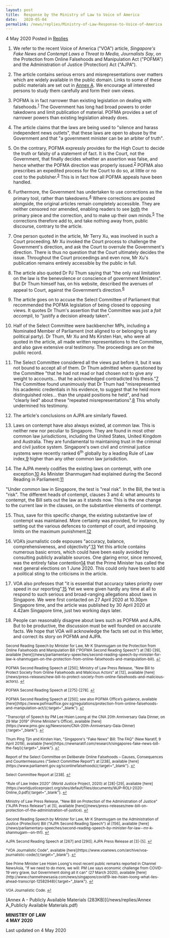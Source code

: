 ```yaml
---
layout: post
title:  Response by the Ministry of Law to Voice of America
date:   2020-05-04
permalink: /news/replies/Ministry-of-Law-Response-to-Voice-of-America
---
```


4 May 2020 Posted in [Replies](/news/replies)

1. We refer to the recent Voice of America ("VOA") article, <i>Singapore's Fake News and Contempt Laws a Threat to Media, Journalists Say</i>, on the Protection from Online Falsehoods and Manipulation Act ("POFMA") and the Administration of Justice (Protection) Act ("AJPA"). 

2. The article contains serious errors and misrepresentations over matters which are widely available in the public domain. Links to some of these public materials are set out in <u>Annex A</u>. We encourage all interested persons to study them carefully and form their own views.

3. POFMA is in fact narrower than existing legislation on dealing with falsehoods.<sup><a href="#fn1" id="ref1">1</a></sup> The Government has long had broad powers to order takedowns and limit publication of material. POFMA provides a set of narrower powers than existing legislation already does.

4. The article claims that the laws are being used to "silence and harass independent news outlets", that these laws are open to abuse by the Government and that "a government minister can be an arbiter of truth".

5. On the contrary, POFMA expressly provides for the High Court to decide the truth or falsity of a statement of fact. It is the Court, not the Government, that finally decides whether an assertion was false, and hence whether the POFMA direction was properly issued.<sup><a href="#fn2" id="ref2">2</a></sup> POFMA also prescribes an expedited process for the Court to do so, at little or no cost to the publisher.<sup><a href="#fn3" id="ref3">3</a></sup> This is in fact how all POFMA appeals have been handled. 

6. Furthermore, the Government has undertaken to use corrections as the primary tool, rather than takedowns.<sup><a href="#fn4" id="ref4">4</a></sup> Where corrections are posted alongside, the original articles remain completely accessible. They are neither censored nor amended, enabling readers to see <u>both</u> the primary piece and the correction, and to make up their own minds.<sup><a href="#fn5" id="ref5">5</a></sup> The corrections therefore add to, and take nothing away from, public discourse, contrary to the article.

7. One person quoted in the article, Mr Terry Xu, was involved in such a Court proceeding. Mr Xu invoked the Court process to challenge the Government's direction, and ask the Court to overrule the Government's direction. There is thus no question that the Court ultimately decides the issue. Throughout the Court proceedings and even now, Mr Xu's publication remains entirely accessible by the public in full. 

8. The article also quoted Dr PJ Thum saying that "the only real limitation on the law is the benevolence or conscience of government Ministers". But Dr Thum himself has, on his website, described the avenues of appeal to Court, against the Government’s direction.<sup><a href="#fn6" id="ref6">6</a></sup>

9. The article goes on to accuse the Select Committee of Parliament that recommended the POFMA legislation of being closed to opposing views. It quotes Dr Thum's assertion that the Committee was just a <i>fait accompli</i>, to "justify a decision already taken". 

10. Half of the Select Committee were backbencher MPs, including a Nominated Member of Parliament (not aligned to or belonging to any political party). Dr Thum, Mr Xu and Ms Kirsten Han, who were all quoted in the article, all made written representations to the Committee, and also gave extensive oral testimony. The proceedings are on the public record. 

11. The Select Committee considered all the views put before it, but it was not bound to accept all of them. Dr Thum admitted when questioned by the Committee "that he had not read or had chosen not to give any weight to accounts... that he acknowledged contradicted his thesis."<a href="#fn7" id="ref7">7</a></sup> The Committee found unanimously that Dr Thum had "misrepresented his academic credentials in his evidence, to suggest that he held more distinguished roles... than the unpaid positions he held", and had "clearly lied" about these "repeated misrepresentations".<a href="#fn8" id="ref8">8</a></sup> This wholly undermined his testimony. 

12. The article's conclusions on AJPA are similarly flawed. 

13. Laws on contempt have also always existed, at common law. This is neither new nor peculiar to Singapore. They are found in most other common law jurisdictions, including the United States, United Kingdom and Australia. They are fundamental to maintaining trust in the criminal and civil justice system. Singapore's own civil and criminal justice systems were recently ranked 6<sup>th</sup> globally by a leading Rule of Law index,<a href="#fn9" id="ref9">9</a></sup> higher than any other common law jurisdiction.

14. The AJPA merely codifies the existing laws on contempt, with one exception.<a href="#fn10" id="ref10">10</a></sup> As Minister Shanmugam had explained during the Second Reading in Parliament:<a href="#fn11" id="ref11">11</a></sup>

"Under common law in Singapore, the test is "real risk". In the   Bill, the test is "risk". The different heads of contempt, clauses 3 and 4: what amounts to contempt, the Bill sets out the law as it stands now. This is the one change to the current law in the clauses, on the substantive elements of contempt.

15. Thus, save for this specific change, the existing substantive law of contempt was maintained. More certainty was provided, for instance, by setting out the various defences to contempt of court, and imposing limits on the maximum punishment.<a href="#fn12" id="ref12">12</a></sup>

16. VOA’s journalistic code espouses "accuracy, balance, comprehensiveness, and objectivity".<a href="#fn13" id="ref13">13</a></sup> Yet this article contains numerous basic errors, which could have been easily avoided by consulting publicly available sources. One glaring error, since removed, was the entirely false contention<a href="#fn14" id="ref14">14</a></sup> that the Prime Minister has called the next general elections on 1 June 2020. This could only have been to add a political sting to the criticisms in the article.

17. VOA also professes that "it is essential that accuracy takes priority over speed in our reporting".<a href="#fn15" id="ref15">15</a></sup> Yet we were given hardly any time at all to respond to such serious and broad-ranging allegations about laws in Singapore. We were first contacted on 27 April 2020 at 10.30pm Singapore time, and the article was published by 30 April 2020 at 4.42am Singapore time, just two working days later. 

18. People can reasonably disagree about laws such as POFMA and AJPA. But to be productive, the discussion must be well founded on accurate facts. We hope that VOA will acknowledge the facts set out in this letter, and correct its story on POFMA and AJPA.


<p><sup id="fn1"> Second Reading Speech by Minister for Law, Mr K Shanmugam on the Protection from Online Falsehoods and Manipulation Bill ("POFMA Second Reading Speech") at [18]-[39], available [here](/news/parliamentary-speeches/second-reading-speech-by-minister-for-law-k-shanmugam-on-the-protection-from-online-falsehoods-and-manipulation-bill). <a href="#ref1" title="Jump back to footnote 1 in the text.">↩</a></sup></p>

<p><sup id="fn2"> POFMA Second Reading Speech at [250]; Ministry of Law Press Release, "New Bill to Protect Society from Online Falsehoods and Malicious Actors" at [12], available [here](/news/press-releases/new-bill-to-protect-society-from-online-falsehoods-and-malicious-actors). <a href="#ref2" title="Jump back to footnote 2 in the text.">↩</a></sup></p>

<p><sup id="fn3"> POFMA Second Reading Speech at [275]-[278]. <a href="#ref3" title="Jump back to footnote 3 in the text.">↩</a></sup></p>

<p><sup id="fn4"> POFMA Second Reading Speech at [250]; see also POFMA Office’s guidance, available [here](https://www.pofmaoffice.gov.sg/regulations/protection-from-online-falsehoods-and-manipulation-act/){:target="_blank"}. <a href="#ref4" title="Jump back to footnote 4 in the text.">↩</a></sup></p>

<p><sup id="fn5"> "Transcript of Speech by PM Lee Hsien Loong at the CNA 20th Anniversary Gala Dinner, on 29 Mar 2019” (Prime Minister's Office), available [here](https://www.pmo.gov.sg/Newsroom/CNA-20th-Anniversary-Gala-Dinner){:target="_blank"}. <a href="#ref5" title="Jump back to footnote 5 in the text.">↩</a></sup></p>

<p><sup id="fn6"> Thum Ping Tjin and Kirsten Han, "Singapore's "Fake News" Bill: The FAQ" (New Naratif, 9 April 2019), available [here](https://newnaratif.com/research/singapores-fake-news-bill-the-faq/){:target="_blank"}. <a href="#ref6" title="Jump back to footnote 6 in the text.">↩</a></sup></p>

<p><sup id="fn7"> Report of the Select Committee on Deliberate Online Falsehoods – Causes, Consequences and Countermeasures ("Select Committee Report") at [238], available [here](https://www.parliament.gov.sg/sconlinefalsehoods){:target="_blank"}. <a href="#ref7" title="Jump back to footnote 7 in the text.">↩</a></sup></p>

<p><sup id="fn8"> Select Committee Report at [238]. <a href="#ref8" title="Jump back to footnote 8 in the text.">↩</a></sup></p>

<p><sup id="fn9"> "Rule of Law Index 2020" (World Justice Project, 2020) at [28]-[29], available [here](https://worldjusticeproject.org/sites/default/files/documents/WJP-ROLI-2020-Online_0.pdf){:target="_blank"}. <a href="#ref9" title="Jump back to footnote 9 in the text.">↩</a></sup></p>

<p><sup id="fn10"> Ministry of Law Press Release, "New Bill on Protection of the Administration of Justice" ("AJPA Press Release") at [5], available [here](/news/press-releases/new-bill-on-protection-of-the-administration-of-justice). <a href="#ref10" title="Jump back to footnote 10 in the text.">↩</a></sup></p>

<p><sup id="fn11"> Second Reading Speech by Minister for Law, Mr K Shanmugam on the Administration of Justice (Protection) Bill ("AJPA Second Reading Speech") at [156], available [here](/news/parliamentary-speeches/second-reading-speech-by-minister-for-law--mr-k-shanmugam--on-th1). <a href="#ref11" title="Jump back to footnote 11 in the text.">↩</a></sup></p>

<p><sup id="fn12"> AJPA Second Reading Speech at [267] and [290]; AJPA Press Release at [3]-[5]. <a href="#ref12" title="Jump back to footnote 12 in the text.">↩</a></sup></p>

<p><sup id="fn13"> "VOA Journalistic Code", available [here](https://www.voanews.com/archive/voa-journalistic-code/){:target="_blank"}. <a href="#ref13" title="Jump back to footnote 13 in the text.">↩</a></sup></p>

<p><sup id="fn14"> See Prime Minister Lee Hsien Loong's most recent public remarks reported in Channel NewsAsia, "If we need to do more, we will: PM Lee says economic challenge from COVID-19 very grave, but Government doing all it can" (27 March 2020), available [here](http://www.channelnewsasia.com/news/singapore/covid19-lee-hsien-loong-what-lies-ahead-transcript-12582948){:target="_blank"}. <a href="#ref14" title="Jump back to footnote 14 in the text.">↩</a></sup></p>

<p><sup id="fn15"> VOA Journalistic Code. <a href="#ref15" title="Jump back to footnote 15 in the text.">↩</a></sup></p>

[Annex A - Publicly Available Materials (283KB)](/news/replies/Annex A_Publicly Available Materials.pdf)


**MINISTRY OF LAW**  
**4 MAY 2020** 

<p class="right-side-updated">Last updated on 4 May 2020</p> 
